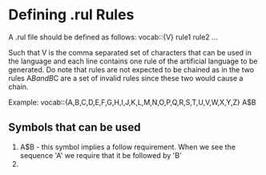 # Defining .rul Rules

A .rul file should be defined as follows:
vocab::{V}
rule1
rule2
...

Such that V is the comma separated set of characters that can be used in the language and each line contains one rule of the artificial language to be generated. Do note that rules are not expected to be chained as in the two rules A$B and B$C are a set of invalid rules since these two would cause a chain.

Example:
vocab::{A,B,C,D,E,F,G,H,I,J,K,L,M,N,O,P,Q,R,S,T,U,V,W,X,Y,Z}
A$B

## Symbols that can be used
1. A$B - this symbol implies a follow requirement. When we see the sequence 'A' we require that it be followed by 'B'
2.
